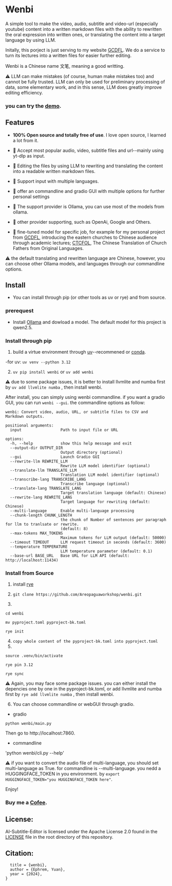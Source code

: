 # Wenbi

A simple tool to make the video, audio, subtitle and video-url (especially youtube) content into a written markdown files with the ability to rewritten the oral expression into written ones, or translating the content into a target language by using LLM. 

Initally, this porject is just serving to my website [GCDFL](https://www.gcdfl.org/). We do a service to turn its lectures into a written files for easier further editing. 

Wenbi is a Chinese name 文笔, meaning a good writting. 

:warning: LLM can make mistakes (of course, human make mistakes too) and cannot be fully trusted. LLM can only be used for preliminary processing of data, some elementary work, and in this sense, LLM does greatly improve editing efficiency. 


### you can try the [demo](https://archive.gcdfl.org/). 

## Features

- **100% Open source and totally free of use**. I love open source, I learned a lot from it. 

- :100: Accept most popular audio, video, subtitle files and url--mainly using yt-dlp as input. 

- :100: Editing the files by using LLM to rewriting and translating the content into a readable written markdown files. 

- :100: Support input with multiple languages.

- :100: offer an commandline and gradio GUI with multiple options for further personal settings 

- :100: The support provider is Ollama, you can use most of the models from ollama. 

- :construction: other provider supporting, such as OpenAi, Google and Others. 

- :construction: fine-tuned model for specific job, for example for my personal project from [GCDFL](https://www.gcdfl.org/), introducing the eastern churches to Chinese audience through academic lectures; [CTCFOL](https://www.ctcfol.org/), The Chinese Translation of Church Fathers from Original Languages. 

:warning: the default translating and rewritten language are Chinese, however, you can choose other Ollama models, and languages through our commandline options. 

## Install
- You can install through pip (or other tools as uv or rye) and from source. 

### prerequest
- Install [Ollama](https://ollama.com/) and dowload a model. The default model for this project is qwen2.5. 

### Install through pip

1. build a virtue environment through [uv](https://docs.astral.sh/uv/guides/install-python/)--recommened or [conda](https://docs.conda.io/projects/conda/en/latest/user-guide/install/index.html).

-for uv: `uv venv --python 3.12`

2. `uv pip install wenbi` or `uv add wenbi`

:warning: due to some package issues, it is better to install llvmlite and numba first by `uv add llvmlite numba` , then install wenbi. 

After install, you can simply using wenbi commandline. if you want a gradio GUI, you can run `wenbi --gui`. the commandline options as follow: 
```
wenbi: Convert video, audio, URL, or subtitle files to CSV and Markdown outputs.

positional arguments:
  input                 Path to input file or URL

options:
  -h, --help            show this help message and exit
  --output-dir OUTPUT_DIR
                        Output directory (optional)
  --gui                 Launch Gradio GUI
  --rewrite-llm REWRITE_LLM
                        Rewrite LLM model identifier (optional)
  --translate-llm TRANSLATE_LLM
                        Translation LLM model identifier (optional)
  --transcribe-lang TRANSCRIBE_LANG
                        Transcribe language (optional)
  --translate-lang TRANSLATE_LANG
                        Target translation language (default: Chinese)
  --rewrite-lang REWRITE_LANG
                        Target language for rewriting (default: Chinese)
  --multi-language      Enable multi-language processing
  --chunk-length CHUNK_LENGTH
                        the chunk of Number of sentences per paragraph for llm to tranlsate or rewrite.
                        (default: 8)
  --max-tokens MAX_TOKENS
                        Maximum tokens for LLM output (default: 50000)
  --timeout TIMEOUT     LLM request timeout in seconds (default: 3600)
  --temperature TEMPERATURE
                        LLM temperature parameter (default: 0.1)
  --base-url BASE_URL   Base URL for LLM API (default: http://localhost:11434)

```

### Install from Source

1. install [rye](https://rye.astral.sh/)

2. `
git clone https://github.com/Areopaguaworkshop/wenbi.git
` 
3. 
```
cd wenbi 

mv pyproject.toml pyproject-bk.toml

rye init 

```

4. `
copy whole content of the pyproject-bk.toml into pyproject.toml
` 
5. 
`source .venv/bin/activate` 

`rye pin 3.12` 

`rye sync`

:warning: Again, you may face some package issues. you can either install the depencies one by one in the pyproject-bk.toml, or  add llvmlite and numba first by `rye add llvmlite numba` , then install wenbi. 

6. You can choose commandline or webGUI through gradio.

- gradio

`python wenbi/main.py`

Then go to http://localhost:7860. 

- commandline 

'python wenbi/cli.py --help'

:warning: if you want to convert the audio file of multi-language, you should set multi-language as True. for commandline is --multi-language. you nedd a HUGGINGFACE_TOKEN in you environment. by `export HUGGINGFACE_TOKEN="you HUGGINGFACE_TOKEN here"`. 


Enjoy! 

### Buy me a [Cofee](https://www.gcdfl.org/donate/). 

## License:
AI-Subtitle-Editor is licensed under the Apache License 2.0 found in the [LICENSE](https://github.com/Areopaguaworkshop/AI-Subtitle-Editor/blob/main/license.md) file in the root directory of this repository.

## Citation:
```@article{Areopaguaworkshop/wenbi
  title = {wenbi},
  author = {Ephrem, Yuan},
  year = {2024},
}

```

